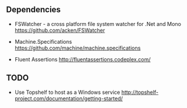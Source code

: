 
## Dependencies

* FSWatcher - a cross platform file system watcher for .Net and Mono
  https://github.com/acken/FSWatcher

* Machine.Specifications
  https://github.com/machine/machine.specifications
  
* Fluent Assertions
  http://fluentassertions.codeplex.com/
  
## TODO

* Use Topshelf to host as a Windows service
  http://topshelf-project.com/documentation/getting-started/
  
  